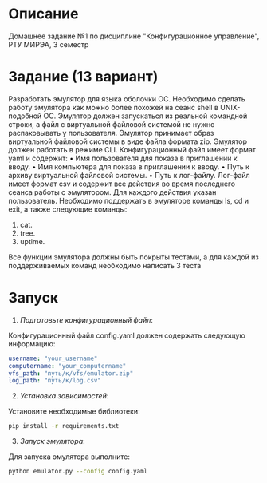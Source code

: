 # Описание

Домашнее задание №1 по дисциплине "Конфигурационное управление", РТУ МИРЭА, 3 семестр

# Задание (13 вариант)
Разработать эмулятор для языка оболочки ОС. Необходимо сделать работу
эмулятора как можно более похожей на сеанс shell в UNIX-подобной ОС.
Эмулятор должен запускаться из реальной командной строки, а файл с
виртуальной файловой системой не нужно распаковывать у пользователя.
Эмулятор принимает образ виртуальной файловой системы в виде файла формата
zip. Эмулятор должен работать в режиме CLI.
Конфигурационный файл имеет формат yaml и содержит:
• Имя пользователя для показа в приглашении к вводу.
• Имя компьютера для показа в приглашении к вводу.
• Путь к архиву виртуальной файловой системы.
• Путь к лог-файлу.
Лог-файл имеет формат csv и содержит все действия во время последнего
сеанса работы с эмулятором. Для каждого действия указан пользователь.
Необходимо поддержать в эмуляторе команды ls, cd и exit, а также
следующие команды:
1. cat.
2. tree.
3. uptime.

Все функции эмулятора должны быть покрыты тестами, а для каждой из
поддерживаемых команд необходимо написать 3 теста

# Запуск

1. *Подготовьте конфигурационный файл*:

Конфигурационный файл config.yaml должен содержать следующую информацию:

```yaml
username: "your_username"
computername: "your_computername"
vfs_path: "путь/к/vfs/emulator.zip"
log_path: "путь/к/log.csv"

```
2. *Установка зависимостей*:

Установите необходимые библиотеки:
```bash
pip install -r requirements.txt
```
3. *Запуск эмулятора*:

Для запуска эмулятора выполните:
```bash
python emulator.py --config config.yaml
```